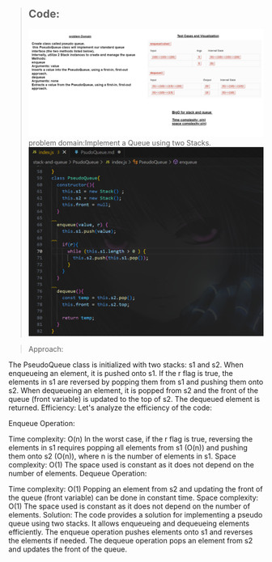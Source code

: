 
>## Code:
>![whiteboard-psudoQueue](whiteboard-psudoQueue.png)
>problem domain:Implement a Queue using two Stacks.
>![PsudoQueue](PsudoQueue.png)

>Approach:


The PseudoQueue class is initialized with two stacks: s1 and s2.
When enqueueing an element, it is pushed onto s1.
If the r flag is true, the elements in s1 are reversed by popping them from s1 and pushing them onto s2.
When dequeueing an element, it is popped from s2 and the front of the queue (front variable) is updated to the top of s2.
The dequeued element is returned.
Efficiency:
Let's analyze the efficiency of the code:

Enqueue Operation:

Time complexity: O(n)
In the worst case, if the r flag is true, reversing the elements in s1 requires popping all elements from s1 (O(n)) and pushing them onto s2 (O(n)), where n is the number of elements in s1.
Space complexity: O(1)
The space used is constant as it does not depend on the number of elements.
Dequeue Operation:

Time complexity: O(1)
Popping an element from s2 and updating the front of the queue (front variable) can be done in constant time.
Space complexity: O(1)
The space used is constant as it does not depend on the number of elements.
Solution:
The code provides a solution for implementing a pseudo queue using two stacks. It allows enqueueing and dequeueing elements efficiently. The enqueue operation pushes elements onto s1 and reverses the elements if needed. The dequeue operation pops an element from s2 and updates the front of the queue.